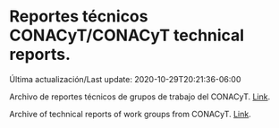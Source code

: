 # Reportes técnicos CONACyT/CONACyT technical reports.

Última actualización/Last update: 2020-10-29T20:21:36-06:00

Archivo de reportes técnicos de grupos de trabajo del CONACyT. [Link](https://coronavirus.conacyt.mx/productos/index.html).

Archive of technical reports of work groups from CONACyT. [Link](https://coronavirus.conacyt.mx/productos/index.html).
